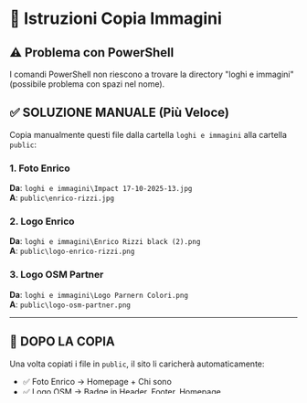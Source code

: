 # 📸 Istruzioni Copia Immagini

## ⚠️ Problema con PowerShell

I comandi PowerShell non riescono a trovare la directory "loghi e immagini" (possibile problema con spazi nel nome).

## ✅ SOLUZIONE MANUALE (Più Veloce)

Copia manualmente questi file dalla cartella `loghi e immagini` alla cartella `public`:

### 1. Foto Enrico
**Da**: `loghi e immagini\Impact 17-10-2025-13.jpg`  
**A**: `public\enrico-rizzi.jpg`

### 2. Logo Enrico
**Da**: `loghi e immagini\Enrico Rizzi black (2).png`  
**A**: `public\logo-enrico-rizzi.png`

### 3. Logo OSM Partner
**Da**: `loghi e immagini\Logo Parnern Colori.png`  
**A**: `public\logo-osm-partner.png`

---

## 🚀 DOPO LA COPIA

Una volta copiati i file in `public`, il sito li caricherà automaticamente:

- ✅ Foto Enrico → Homepage + Chi sono
- ✅ Logo OSM → Badge in Header, Footer, Homepage
- ✅ Logo Enrico → Disponibile (non ancora integrato, se vuoi usarlo)

---

## 📊 OTTIMIZZAZIONE FOTO (IMPORTANTE!)

**Foto Enrico**: 15MB è troppo pesante per web!

**Riduci a <500KB** usando:
- [Squoosh.app](https://squoosh.app) - online, gratuito
- [TinyJPG](https://tinyjpg.com) - online
- Photoshop/GIMP - qualità 85%, max 1200x1200px

Una volta ottimizzata, sostituisci `public\enrico-rizzi.jpg` con la versione compressa.

---

**Copiali manualmente e il sito le userà automaticamente! 🎨**


